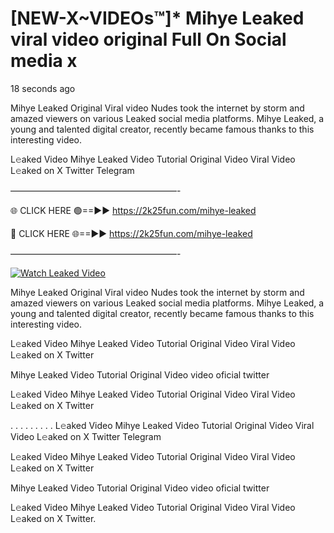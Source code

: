 # [NEW-X~VIDEOs™]* Mihye Leaked viral video original Full On Social media x

18 seconds ago

Mihye Leaked Original Viral video Nudes took the internet by storm and amazed viewers on various Leaked social media platforms. Mihye Leaked, a young and talented digital creator, recently became famous thanks to this interesting video.

L𝚎aked Video Mihye Leaked Video Tutorial Original Video Viral Video L𝚎aked on X Twitter Telegram

———————————————————-

🌐 CLICK HERE 🟢==►► https://2k25fun.com/mihye-leaked

🔴 CLICK HERE 🌐==►► https://2k25fun.com/mihye-leaked

———————————————————-

[![Watch Leaked Video](https://miro.medium.com/v2/resize:fit:828/format:webp/1*cilzJN44JGOrTw9NJCrNHA.gif "Watch Leaked Video")](https://2k25fun.com/mihye-leaked)

Mihye Leaked Original Viral video Nudes took the internet by storm and amazed viewers on various Leaked social media platforms. Mihye Leaked, a young and talented digital creator, recently became famous thanks to this interesting video.

L𝚎aked Video Mihye Leaked Video Tutorial Original Video Viral Video L𝚎aked on X Twitter

Mihye Leaked Video Tutorial Original Video video oficial twitter

L𝚎aked Video Mihye Leaked Video Tutorial Original Video Viral Video L𝚎aked on X Twitter

. . . . . . . . . L𝚎aked Video Mihye Leaked Video Tutorial Original Video Viral Video L𝚎aked on X Twitter Telegram

L𝚎aked Video Mihye Leaked Video Tutorial Original Video Viral Video L𝚎aked on X Twitter

Mihye Leaked Video Tutorial Original Video video oficial twitter

L𝚎aked Video Mihye Leaked Video Tutorial Original Video Viral Video L𝚎aked on X Twitter.